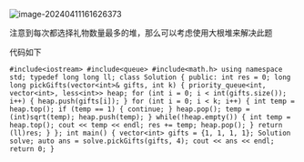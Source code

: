 ![image-20240411161626373](C:\Users\YMY520\AppData\Roaming\Typora\typora-user-images\image-20240411161626373.png)

注意到每次都选择礼物数量最多的堆，那么可以考虑使用大根堆来解决此题

代码如下

`#include<iostream>
#include<queue>
#include<math.h>
using namespace std;
typedef long long ll;
class Solution {
public:
    int res = 0;
    long long pickGifts(vector<int>& gifts, int k) {
        priority_queue<int, vector<int>, less<int>> heap;
        for (int i = 0; i < int(gifts.size()); i++) {
            heap.push(gifts[i]);
        }
        for (int i = 0; i < k; i++) {
            int temp = heap.top();
            if (temp == 1) {
                continue;
            }
            heap.pop();
            temp = (int)sqrt(temp);
            heap.push(temp);
        }
        while(!heap.empty()) {
            int temp = heap.top();
            cout << temp << endl;
            res += temp;
            heap.pop();
        }
        return (ll)res;
    }
};
int main() {
    vector<int> gifts = {1, 1, 1, 1};
    Solution solve;
    auto ans = solve.pickGifts(gifts, 4);
    cout << ans << endl;
    return 0;
}`